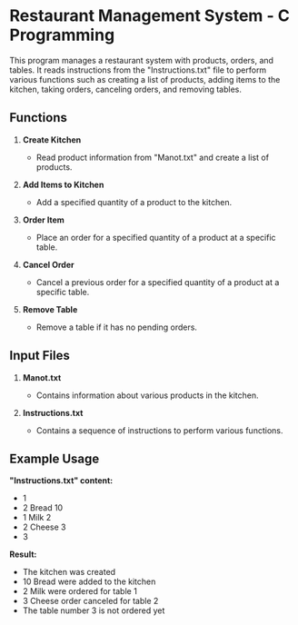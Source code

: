 # Restaurant Management System - C Programming

This program manages a restaurant system with products, orders, and tables. It reads instructions from the "Instructions.txt" file to perform various functions such as creating a list of products, adding items to the kitchen, taking orders, canceling orders, and removing tables.

## Functions

1. **Create Kitchen**
   - Read product information from "Manot.txt" and create a list of products.

2. **Add Items to Kitchen**
   - Add a specified quantity of a product to the kitchen.

3. **Order Item**
   - Place an order for a specified quantity of a product at a specific table.

4. **Cancel Order**
   - Cancel a previous order for a specified quantity of a product at a specific table.

5. **Remove Table**
   - Remove a table if it has no pending orders.

## Input Files

1. **Manot.txt**
   - Contains information about various products in the kitchen.

2. **Instructions.txt**
   - Contains a sequence of instructions to perform various functions.

## Example Usage
**"Instructions.txt" content:**
- 1
- 2 Bread 10
- 1 Milk 2
- 2 Cheese 3
- 3

  
**Result:**
- The kitchen was created
- 10 Bread were added to the kitchen
- 2 Milk were ordered for table 1
- 3 Cheese order canceled for table 2
- The table number 3 is not ordered yet


